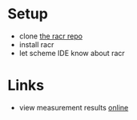 # Setup

- clone [the racr repo](https://github.com/christoff-buerger/racr.git)
- install racr
- let scheme IDE know about racr

# Links

- view measurement results [online](http://nbviewer.ipython.org/urls/bitbucket.org/rschoene/racr-mquat/raw/master/ilp-measurement.ipynb)
